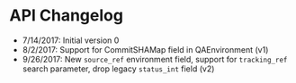 # API Changelog

- 7/14/2017: Initial version 0
- 8/2/2017: Support for CommitSHAMap field in QAEnvironment (v1)
- 9/26/2017: New `source_ref` environment field, support for `tracking_ref` search parameter, drop legacy `status_int` field (v2)
